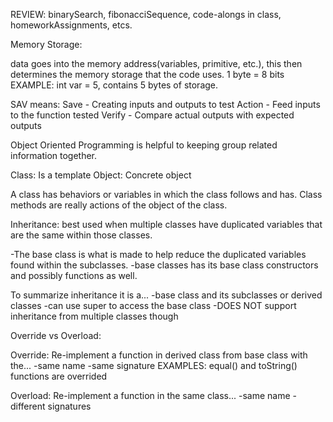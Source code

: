 REVIEW: binarySearch, fibonacciSequence, code-alongs in class, homeworkAssignments, etcs.

Memory Storage:

data goes into the memory address(variables, primitive, etc.), this then determines the memory storage that the code uses.
1 byte = 8 bits
EXAMPLE: int var = 5, contains 5 bytes of storage.

SAV means:
Save - Creating inputs and outputs to test
Action - Feed inputs to the function tested
Verify - Compare actual outputs with expected outputs

Object Oriented Programming is helpful to keeping group related information together.

Class: Is a template
Object: Concrete object

A class has behaviors or variables in which the class follows and has. Class methods are really actions of the object of the class.

Inheritance: best used when multiple classes have duplicated variables that are the same within those classes.

-The base class is what is made to help reduce the duplicated variables found within the subclasses.
-base classes has its base class constructors and possibly functions as well.

To summarize inheritance it is a...
-base class and its subclasses or derived classes
-can use super to access the base class
-DOES NOT support inheritance from multiple classes though

Override vs Overload:

Override:
Re-implement a function in derived class from base class with the...
-same name
-same signature
EXAMPLES: equal() and toString() functions are overrided

Overload:
Re-implement a function in the same class...
-same name
-different signatures
